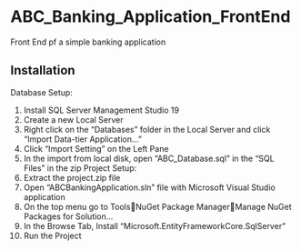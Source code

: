 # ABC_Banking_Application_FrontEnd
Front End pf a simple banking application

## Installation
Database Setup:
1.	Install SQL Server Management Studio 19
2.	Create a new Local Server
3.	Right click on the “Databases” folder in the Local Server and click “Import Data-tier Application…”
4.	Click “Import Setting” on the Left Pane
5.	In the import from local disk, open “ABC_Database.sql” in the “SQL Files” in the zip
Project Setup:
1.	Extract the project.zip file
2.	Open “ABCBankingApplication.sln” file with Microsoft Visual Studio application
3.	On the top menu go to ToolsNuGet Package ManagerManage NuGet Packages for Solution…
4.	In the Browse Tab, Install “Microsoft.EntityFrameworkCore.SqlServer”
5.	Run the Project

